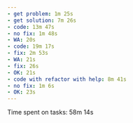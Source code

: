 ```yaml
---
- get problem: 1m 25s
- get solution: 7m 26s
- code: 13m 47s
- no fix: 1m 48s
- WA: 20s
- code: 19m 17s
- fix: 2m 53s
- WA: 21s
- fix: 26s
- OK: 21s
- code with refactor with help: 8m 41s
- no fix: 1m 6s
- OK: 23s
---
```

Time spent on tasks: 58m 14s
